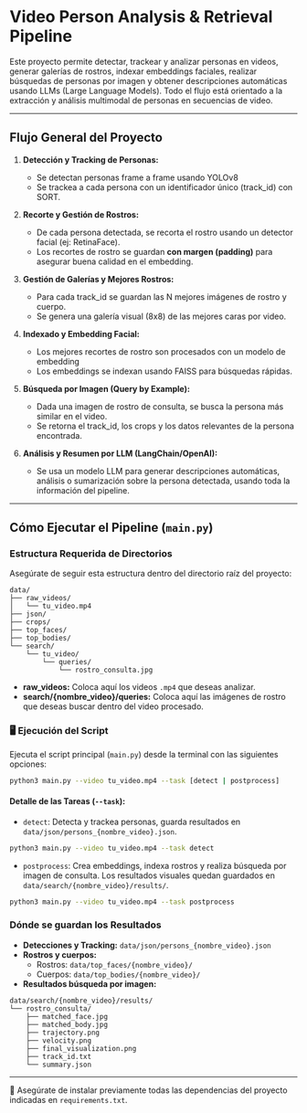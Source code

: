 # Video Person Analysis & Retrieval Pipeline

Este proyecto permite detectar, trackear y analizar personas en videos, generar galerías de rostros, indexar embeddings faciales, realizar búsquedas de personas por imagen y obtener descripciones automáticas usando LLMs (Large Language Models). Todo el flujo está orientado a la extracción y análisis multimodal de personas en secuencias de video.

---

## **Flujo General del Proyecto**

1. **Detección y Tracking de Personas:**  
   - Se detectan personas frame a frame usando YOLOv8
   - Se trackea a cada persona con un identificador único (track_id) con SORT.

2. **Recorte y Gestión de Rostros:**  
   - De cada persona detectada, se recorta el rostro usando un detector facial (ej: RetinaFace).
   - Los recortes de rostro se guardan **con margen (padding)** para asegurar buena calidad en el embedding.

3. **Gestión de Galerías y Mejores Rostros:**  
   - Para cada track_id se guardan las N mejores imágenes de rostro y cuerpo.
   - Se genera una galería visual (8x8) de las mejores caras por video.

4. **Indexado y Embedding Facial:**  
   - Los mejores recortes de rostro son procesados con un modelo de embedding
   - Los embeddings se indexan usando FAISS para búsquedas rápidas.

5. **Búsqueda por Imagen (Query by Example):**  
   - Dada una imagen de rostro de consulta, se busca la persona más similar en el video.
   - Se retorna el track_id, los crops y los datos relevantes de la persona encontrada.

6. **Análisis y Resumen por LLM (LangChain/OpenAI):**  
   - Se usa un modelo LLM para generar descripciones automáticas, análisis o sumarización sobre la persona detectada, usando toda la información del pipeline.

---

## Cómo Ejecutar el Pipeline (`main.py`)

### Estructura Requerida de Directorios

Asegúrate de seguir esta estructura dentro del directorio raíz del proyecto:

```
data/
├── raw_videos/
│   └── tu_video.mp4
├── json/
├── crops/
├── top_faces/
├── top_bodies/
└── search/
    └── tu_video/
        └── queries/
            └── rostro_consulta.jpg
```

- **raw\_videos:** Coloca aquí los videos `.mp4` que deseas analizar.
- **search/{nombre\_video}/queries:** Coloca aquí las imágenes de rostro que deseas buscar dentro del video procesado.

### 🖥️ Ejecución del Script

Ejecuta el script principal (`main.py`) desde la terminal con las siguientes opciones:

```bash
python3 main.py --video tu_video.mp4 --task [detect | postprocess]
```

#### Detalle de las Tareas (`--task`):

- `detect`: Detecta y trackea personas, guarda resultados en `data/json/persons_{nombre_video}.json`.

```bash
python3 main.py --video tu_video.mp4 --task detect
```

- `postprocess`: Crea embeddings, indexa rostros y realiza búsqueda por imagen de consulta. Los resultados visuales quedan guardados en `data/search/{nombre_video}/results/`.

```bash
python3 main.py --video tu_video.mp4 --task postprocess
```

### Dónde se guardan los Resultados

- **Detecciones y Tracking:** `data/json/persons_{nombre_video}.json`
- **Rostros y cuerpos:**
  - Rostros: `data/top_faces/{nombre_video}/`
  - Cuerpos: `data/top_bodies/{nombre_video}/`
- **Resultados búsqueda por imagen:**

```
data/search/{nombre_video}/results/
└── rostro_consulta/
    ├── matched_face.jpg
    ├── matched_body.jpg
    ├── trajectory.png
    ├── velocity.png
    ├── final_visualization.png
    ├── track_id.txt
    └── summary.json
```

---

📌 Asegúrate de instalar previamente todas las dependencias del proyecto indicadas en `requirements.txt`.


